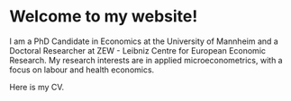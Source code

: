 Welcome to my website!
======
I am a PhD Candidate in Economics at the University of Mannheim and a Doctoral Researcher at ZEW - Leibniz Centre for European Economic Research. 
My research interests are in applied microeconometrics, with a focus on labour and health economics.

Here is my CV.
